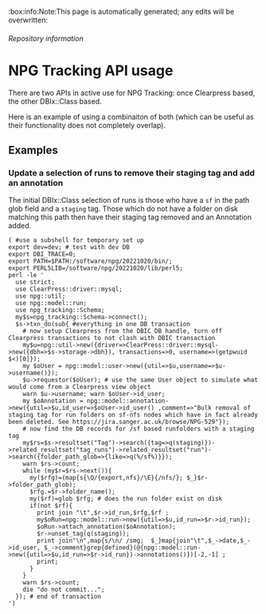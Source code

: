 <!-- Space: NPG -->
<!-- Parent: Tracking -->
<!-- Title: API usage -->

<!-- Macro: :box:([^:]+):([^:]*):(.+):
     Template: ac:box
     Icon: true
     Name: ${1}
     Title: ${2}
     Body: ${3} -->

:box:info:Note:This page is automatically generated; any edits will be overwritten:

###### Repository information

<!-- Include: includes/repo-metadata.md -->

# NPG Tracking API usage

There are two APIs in active use for NPG Tracking: once Clearpress based, the other DBIx::Class based.

Here is an example of using a combinaiton of both (which can be useful as their functionality does not completely overlap).


## Examples

### Update a selection of runs to remove their staging tag and add an annotation

The initial DBIx::Class selection of runs is those who have a `sf` in the path glob field and a `staging` tag. Those which do not have a folder on disk matching this path then have their staging tag removed and an Annotation added.

```
( #use a subshell for temporary set up
export dev=dev; # test with dev DB 
export DBI_TRACE=0; 
export PATH=$PATH:/software/npg/20221020/bin/; 
export PERL5LIB=/software/npg/20221020/lib/perl5; 
perl -le '
  use strict;
  use ClearPress::driver::mysql;
  use npg::util;
  use npg::model::run;
  use npg_tracking::Schema;
  my$s=npg_tracking::Schema->connect(); 
  $s->txn_do(sub{ #everything in one DB transaction
    # now setup Clearpress from the DBIC DB handle, turn off Clearpress transactions to not clash with DBIC transaction
    my$u=npg::util->new({driver=>ClearPress::driver::mysql->new({dbh=>$s->storage->dbh}), transactions=>0, username=>(getpwuid $<)[0]});
    my $oUser = npg::model::user->new({util=>$u,username=>$u->username()});
    $u->requestor($oUser); # use the same User object to simulate what would come from a Clearpress view object
    warn $u->username; warn $oUser->id_user;
    my $oAnnotation = npg::model::annotation->new({util=>$u,id_user=>$oUser->id_user() ,comment=>"Bulk removal of staging tag for run folders on sf-nfs nodes which have in fact already been deleted. See https://jira.sanger.ac.uk/browse/NPG-529"});
    # now find the DB records for /sf based runfolders with a staging tag
    my$rs=$s->resultset("Tag")->search({tag=>q(staging)})->related_resultset("tag_runs")->related_resultset("run")->search({folder_path_glob=>{like=>q(%/sf%)}});
    warn $rs->count;
    while (my$r=$rs->next()){
      my($rfg)=(map{s{\Q/{export,nfs}/\E}{/nfs/}; $_}$r->folder_path_glob);
      $rfg.=$r->folder_name();
      my($rf)=glob $rfg; # does the run folder exist on disk
      if(not $rf){
        print join "\t",$r->id_run,$rfg,$rf ;
        my$oRun=npg::model::run->new({util=>$u,id_run=>$r->id_run});
        $oRun->attach_annotation($oAnnotation);
        $r->unset_tag(q(staging));
        print join"\n",map{s/\n/ /smg;  $_}map{join"\t",$_->date,$_->id_user, $_->comment}grep{defined}(@{npg::model::run->new({util=>$u,id_run=>$r->id_run})->annotations()})[-2,-1] ;
        print;
      }
    }
    warn $rs->count;
    die "do not commit...";
  }); # end of transaction
')
```
